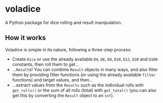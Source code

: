 # voladice

A Python package for dice rolling and result manipulation.

## How it works

Voladice is simple in its nature, following a three-step process:

- Create `Dice` or use the already available `D4`, `D6`, `D8`, `D10`, `D12`,
  `D20` and `D100` constants, then roll them to get...
- ...`Result`s! You can combine `Result` objects in many ways, and also filter
  them by providing filter functions (or using the already available `filter`
  functions) and target values, and then...
- ...extract values from the `Results` such as the individual rolls with
  `get_rolls()` or the sum of all rolls (total) with `get_total()` (you can
  also get this by converting the `Result` object to an `int`).

